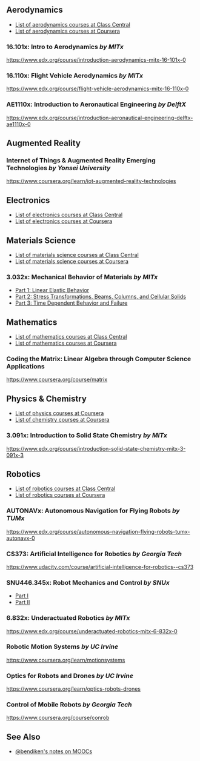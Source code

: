 Aerodynamics
------------

* [List of aerodynamics courses at Class Central](https://www.class-central.com/search?q=aerodynamics)
* [List of aerodynamics courses at Coursera](https://www.coursera.org/courses?query=aerodynamics)

### 16.101x: Intro to Aerodynamics _by MITx_

https://www.edx.org/course/introduction-aerodynamics-mitx-16-101x-0

### 16.110x: Flight Vehicle Aerodynamics _by MITx_

https://www.edx.org/course/flight-vehicle-aerodynamics-mitx-16-110x-0

### AE1110x: Introduction to Aeronautical Engineering _by DelftX_

https://www.edx.org/course/introduction-aeronautical-engineering-delftx-ae1110x-0

Augmented Reality
-----------------

### Internet of Things & Augmented Reality Emerging Technologies _by Yonsei University_

https://www.coursera.org/learn/iot-augmented-reality-technologies

Electronics
-----------

* [List of electronics courses at Class Central](https://www.class-central.com/search?q=electronics)
* [List of electronics courses at Coursera](https://www.coursera.org/courses?query=electronics)

Materials Science
-----------------

* [List of materials science courses at Class Central](https://www.class-central.com/search?q=materials)
* [List of materials science courses at Coursera](https://www.coursera.org/courses?query=materials)

### 3.032x: Mechanical Behavior of Materials _by MITx_

* [Part 1: Linear Elastic Behavior](https://www.edx.org/course/mechanical-behavior-materials-part-1-mitx-3-032-1x)
* [Part 2: Stress Transformations, Beams, Columns, and Cellular Solids](https://www.edx.org/course/mechanical-behavior-materials-part-2-mitx-3-032-2x)
* [Part 3: Time Dependent Behavior and Failure](https://www.edx.org/course/mechanical-behavior-materials-part-3-mitx-3-032-3x)

Mathematics
-----------

* [List of mathematics courses at Class Central](https://www.class-central.com/search?q=mathematics)
* [List of mathematics courses at Coursera](https://www.coursera.org/courses?query=mathematics)

### Coding the Matrix: Linear Algebra through Computer Science Applications

https://www.coursera.org/course/matrix

Physics & Chemistry
-------------------

* [List of physics courses at Coursera](https://www.coursera.org/courses?query=physics)
* [List of chemistry courses at Coursera](https://www.coursera.org/courses?query=chemistry)

### 3.091x: Introduction to Solid State Chemistry _by MITx_

https://www.edx.org/course/introduction-solid-state-chemistry-mitx-3-091x-3

Robotics
--------

* [List of robotics courses at Class Central](https://www.class-central.com/search?q=robotics)
* [List of robotics courses at Coursera](https://www.coursera.org/courses?query=robotics)

### AUTONAVx: Autonomous Navigation for Flying Robots _by TUMx_

https://www.edx.org/course/autonomous-navigation-flying-robots-tumx-autonavx-0

### CS373: Artificial Intelligence for Robotics _by Georgia Tech_

https://www.udacity.com/course/artificial-intelligence-for-robotics--cs373

### SNU446.345x: Robot Mechanics and Control _by SNUx_

* [Part I](https://www.edx.org/course/robot-mechanics-control-part-i-snux-snu446-345-1x)
* [Part II](https://www.edx.org/course/robot-mechanics-control-part-ii-snux-snu446-345-2x)

### 6.832x: Underactuated Robotics _by MITx_

https://www.edx.org/course/underactuated-robotics-mitx-6-832x-0

### Robotic Motion Systems _by UC Irvine_

https://www.coursera.org/learn/motionsystems

### Optics for Robots and Drones _by UC Irvine_

https://www.coursera.org/learn/optics-robots-drones

### Control of Mobile Robots _by Georgia Tech_

https://www.coursera.org/course/conrob

See Also
--------

* [@bendiken's notes on MOOCs](http://ar.to/notes/mooc)
